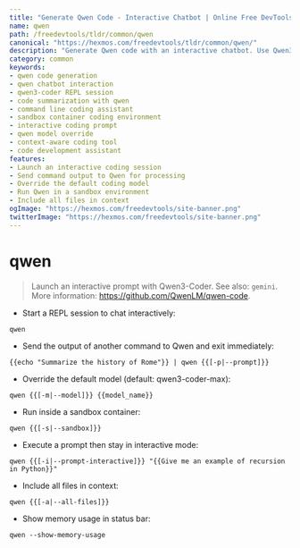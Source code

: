 ```yaml
---
title: "Generate Qwen Code - Interactive Chatbot | Online Free DevTools by Hexmos"
name: qwen
path: /freedevtools/tldr/common/qwen
canonical: "https://hexmos.com/freedevtools/tldr/common/qwen/"
description: "Generate Qwen code with an interactive chatbot. Use Qwen3-Coder to create and refine code solutions easily. Free online tool, no registration required."
category: common
keywords:
- qwen code generation
- qwen chatbot interaction
- qwen3-coder REPL session
- code summarization with qwen
- command line coding assistant
- sandbox container coding environment
- interactive coding prompt
- qwen model override
- context-aware coding tool
- code development assistant
features:
- Launch an interactive coding session
- Send command output to Qwen for processing
- Override the default coding model
- Run Qwen in a sandbox environment
- Include all files in context
ogImage: "https://hexmos.com/freedevtools/site-banner.png"
twitterImage: "https://hexmos.com/freedevtools/site-banner.png"
---
```


# qwen

> Launch an interactive prompt with Qwen3-Coder.
> See also: `gemini`.
> More information: <https://github.com/QwenLM/qwen-code>.

- Start a REPL session to chat interactively:

`qwen`

- Send the output of another command to Qwen and exit immediately:

`{{echo "Summarize the history of Rome"}} | qwen {{[-p|--prompt]}}`

- Override the default model (default: qwen3-coder-max):

`qwen {{[-m|--model]}} {{model_name}}`

- Run inside a sandbox container:

`qwen {{[-s|--sandbox]}}`

- Execute a prompt then stay in interactive mode:

`qwen {{[-i|--prompt-interactive]}} "{{Give me an example of recursion in Python}}"`

- Include all files in context:

`qwen {{[-a|--all-files]}}`

- Show memory usage in status bar:

`qwen --show-memory-usage`
